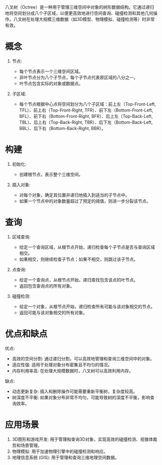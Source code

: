 八叉树（Octree）是一种用于管理三维空间中对象的树形数据结构。它通过递归地将空间划分成八个子区域，以便更高效地进行空间查询、碰撞检测和其他几何操作。八叉树在处理大规模三维数据（如3D模型、物理模拟、碰撞检测等）时非常有效。

# 概念

1. 节点:
   - 每个节点表示一个三维空间区域。
   - 非叶节点分为八个子节点，每个子节点代表原区域的八分之一。
   - 叶节点包含实际的对象或数据点。

2. 子区域:
   - 每个节点根据中心点将空间划分为八个子区域：前上左（Top-Front-Left, TFL）、前上右（Top-Front-Right, TFR）、前下左（Bottom-Front-Left, BFL）、前下右（Bottom-Front-Right, BFR）、后上左（Top-Back-Left, TBL）、后上右（Top-Back-Right, TBR）、后下左（Bottom-Back-Left, BBL）、后下右（Bottom-Back-Right, BBR）。

# 构建

1. 初始化:
   - 创建根节点，表示整个三维空间。

2. 插入对象:
   - 对每个对象，确定其位置并递归地插入到适当的子节点中。
   - 如果一个节点中的对象数量超过了预定的阈值，则进一步分裂该节点。

# 查询

1. 区域查询:
   - 给定一个查询区域，从根节点开始，递归检查每个子节点是否与查询区域相交。
   - 如果相交，则继续检查子节点；如果不相交，则跳过该子节点。

2. 点查询:
   - 给定一个查询点，从根节点开始，递归查找包含该点的叶节点。
   - 返回包含查询点的所有对象。

3. 碰撞检测:
   - 给定一个对象，从根节点开始，递归检查所有可能与该对象相交的节点。
   - 返回可能与该对象相交的所有对象。

# 优点和缺点

优点:
- 高效的空间分割: 通过递归分割，可以高效地管理和查询三维空间中的对象。
- 适应性强: 适用于处理对象分布密集且不均匀的情况。
- 内存利用率高: 在处理大规模数据时，八叉树可以高效利用内存。

缺点:
- 动态更新复杂: 插入和删除操作可能需要重新平衡树，复杂度较高。
- 树深度不平衡: 如果对象分布非常不均匀，可能导致树的深度不平衡，影响查询效率。

# 应用场景

1. 3D图形和游戏开发: 用于管理和查询3D对象，实现高效的碰撞检测、视锥体裁剪和场景管理。
2. 物理模拟: 用于加速物理引擎中的碰撞检测和响应。
3. 地理信息系统 (GIS): 用于管理和查询三维地理空间数据。

